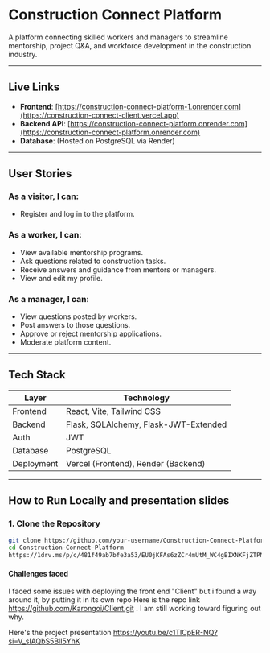 #  Construction Connect Platform

A platform connecting skilled workers and managers to streamline mentorship, project Q&A, and workforce development in the construction industry.

---

##  Live Links

- **Frontend**: [https://construction-connect-platform-1.onrender.com](https://construction-connect-client.vercel.app)  
- **Backend API**: [https://construction-connect-platform.onrender.com](https://construction-connect-platform.onrender.com)  
- **Database**: (Hosted on PostgreSQL via Render)

---

##  User Stories

### As a **visitor**, I can:
- Register and log in to the platform.

### As a **worker**, I can:
- View available mentorship programs.
- Ask questions related to construction tasks.
- Receive answers and guidance from mentors or managers.
- View and edit my profile.

### As a **manager**, I can:
- View questions posted by workers.
- Post answers to those questions.
- Approve or reject mentorship applications.
- Moderate platform content.

---

##  Tech Stack

| Layer     | Technology |
|-----------|------------|
| Frontend  | React, Vite, Tailwind CSS |
| Backend   | Flask, SQLAlchemy, Flask-JWT-Extended |
| Auth      | JWT |
| Database  | PostgreSQL |
| Deployment | Vercel (Frontend), Render (Backend) |

---

##  How to Run Locally and presentation slides


### 1. Clone the Repository

```bash
git clone https://github.com/your-username/Construction-Connect-Platform.git
cd Construction-Connect-Platform
https://1drv.ms/p/c/481f49ab7bfe3a53/EU0jKFAs6zZCr4mUtM_WC4gBIXNKFjZTPNbC_lwRl7Ku0w?e=iGnxzE

```
#### Challenges faced
I faced some issues with deploying the front end "Client" but i found a way around it, by putting it in its own repo
Here is the repo link https://github.com/Karongoi/Client.git . I am still working toward figuring out why.

Here's the project presentation
https://youtu.be/c1TICpER-NQ?si=V_sIAQbS5BlI5YhK

